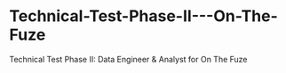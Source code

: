 # Technical-Test-Phase-II---On-The-Fuze
Technical Test Phase II: Data Engineer &amp; Analyst for On The Fuze
